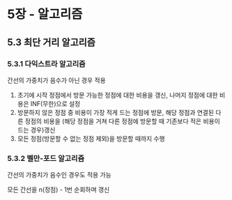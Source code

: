 # 5장 - 알고리즘

## 5.3 최단 거리 알고리즘

### 5.3.1 다익스트라 알고리즘

간선의 가중치가 음수가 아닌 경우 적용

1. 초기에 시작 정점에서 방문 가능한 정점에 대한 비용을 갱신, 나머지 정점에 대한 비용은 INF(무한)으로 설정
2. 방문하지 않은 정점 중 비용이 가장 적게 드는 정점에 방문, 해당 정점과 연결된 다른 정점의 비용을 (해당 정점을 거쳐 다른 정점에 방문할 때 기존보다 적은 비용이 드는 경우)갱신
3. 모든 정점(방문할 수 없는 정점 제외)을 방문할 때까지 수행

### 5.3.2 벨만-포드 알고리즘

간선의 가중치가 음수인 경우도 적용 가능

모든 간선을 n(정점) - 1번 순회하며 갱신
